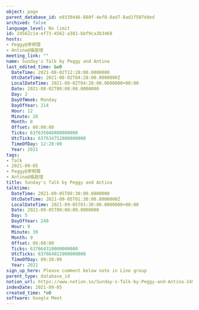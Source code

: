 ```yaml
---
object: page
parent_database_id: e9339446-880f-4ef0-8ad7-8ad1f507dded
archived: false
language_level: No limit
id: 24562c14-ef73-4562-a381-bbf9ca3b3469
hosts:
- Peggy@李明霈
- Antina@張庭瑄
meeting_link: ""
name: Sunday's Talk by Peggy and Antina
last_edited_time: &o0
  DateTime: 2021-08-02T12:28:00.0000000
  UtcDateTime: 2021-08-02T04:28:00.0000000Z
  LocalDateTime: 2021-08-02T04:28:00.0000000+00:00
  Date: 2021-08-02T00:00:00.0000000
  Day: 2
  DayOfWeek: Monday
  DayOfYear: 214
  Hour: 12
  Minute: 28
  Month: 8
  Offset: 08:00:00
  Ticks: 637635040800000000
  UtcTicks: 637634752800000000
  TimeOfDay: 12:28:00
  Year: 2021
tags:
- Talk
- 2021-09-05
- Peggy@李明霈
- Antina@張庭瑄
title: Sunday's Talk by Peggy and Antina
talktime:
  DateTime: 2021-09-05T09:30:00.0000000
  UtcDateTime: 2021-09-05T01:30:00.0000000Z
  LocalDateTime: 2021-09-05T01:30:00.0000000+00:00
  Date: 2021-09-05T00:00:00.0000000
  Day: 5
  DayOfYear: 248
  Hour: 9
  Minute: 30
  Month: 9
  Offset: 08:00:00
  Ticks: 637664310000000000
  UtcTicks: 637664022000000000
  TimeOfDay: 09:30:00
  Year: 2021
sign_up_here: Please comment below note in Line group
parent_type: database_id
notion_url: https://www.notion.so/Sunday-s-Talk-by-Peggy-and-Antina-24562c14ef734562a381bbf9ca3b3469
indexDate: 2021-09-05
created_time: *o0
software: Google Meet
---
```







